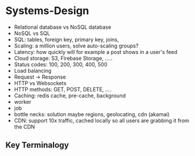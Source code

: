 # Systems-Design

* Relational database vs NoSQL database 
* NoSQL vs SQL
* SQL: tables, foreign key, primary key, joins, 
* Scaling: a million users, solve auto-scaling groups? 
* Latency: how quickly will for example a post shows in a user's feed
* Cloud storage: S3, Firebase Storage, .....
* Status codes: 100, 200, 300, 400, 500 
* Load balancing 
* Request -> Response 
* HTTP vs Websockets 
* HTTP methods: GET, POST, DELETE, ....
* Caching: redis cache, pre-cache, background
* worker 
* job
* bottle necks: solution maybe regions, geolocating, cdn (akamai) 
* CDN: support 10x traffic, cached locally so all users are grabbing it from the CDN


## Key Terminalogy 
